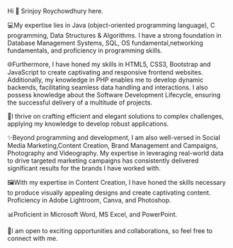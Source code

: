 Hi 👋 Srinjoy Roychowdhury here.

💻My expertise lies in Java (object-oriented programming language), C programming, Data Structures & Algorithms. I have a strong foundation in Database Management Systems, SQL, OS fundamental,networking fundamentals, and proficiency in programming skills. 

🌐Furthermore, I have honed my skills in HTML5, CSS3, Bootstrap and JavaScript to create captivating and responsive frontend websites. Additionally, my knowledge in PHP enables me to develop dynamic backends, facilitating seamless data handling and interactions. I also possess knowledge about the Software Development Lifecycle, ensuring the successful delivery of a multitude of projects.

🎯I thrive on crafting efficient and elegant solutions to complex challenges, applying my knowledge  to develop robust applications.

✨Beyond programming and development, I am also well-versed in Social Media Marketing,Content Creation, Brand Management and Campaigns, Photography and Videography. My expertise in leveraging real-world data to drive targeted marketing campaigns has consistently delivered significant results for the brands I have worked with.

🖼️With my expertise in Content Creation, I have honed the skills necessary to produce visually appealing designs and create captivating content. Proficiency in  Adobe Lightroom, Canva, and Photoshop.

📊Proficient in Microsoft Word, MS Excel, and PowerPoint.


🌟I am open to exciting opportunities and collaborations, so feel free to connect with me. 
